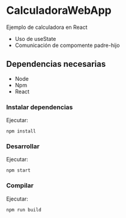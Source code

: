 # CalculadoraWebApp
 Ejemplo de calculadora en React

- Uso de useState
- Comunicación de compomente padre-hijo

## Dependencias necesarias

- Node
- Npm
- React

### Instalar dependencias

Ejecutar:

````
npm install
````

### Desarrollar

Ejecutar:

````
npm start
````

### Compilar

Ejecutar:

````
npm run build
````
